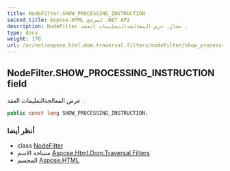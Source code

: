 ```yaml
---
title: NodeFilter.SHOW_PROCESSING_INSTRUCTION
second_title: Aspose.HTML لمرجع .NET API
description: NodeFilter مجال. عرض المعالجةالتعليمات العقد .
type: docs
weight: 170
url: /ar/net/aspose.html.dom.traversal.filters/nodefilter/show_processing_instruction/
---
```

## NodeFilter.SHOW_PROCESSING_INSTRUCTION field

عرض المعالجةالتعليمات العقد .

```csharp
public const long SHOW_PROCESSING_INSTRUCTION;
```

### أنظر أيضا

* class [NodeFilter](../)
* مساحة الاسم [Aspose.Html.Dom.Traversal.Filters](../../nodefilter/)
* المجسم [Aspose.HTML](../../../)


